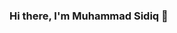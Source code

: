### Hi there, I'm Muhammad Sidiq 👋

<!--
**msidiqh991/msidiqh991** is a ✨ _special_ ✨ repository because its `README.md` (this file) appears on your GitHub profile.

Here are some ideas to get you started:

- 🔭 I’m currently studying on Ahmad Dahlan University
- 🌱 I’m currently learning ReactJS
- 👯 I’m looking to collaborate on other players :D
- 🤔 I’m looking for Experience ...

-->
